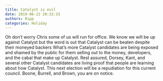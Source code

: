 ```yaml
---
title: Catalyst is evil
date: 2019-06-22 20:32:33
authors: Ripp
categories: Holiday
---
```


 Oh don’t worry Chris some of us will run for office.  We know we will be up against Catalyst but the word is out that Catalyst can be beaten despite their moneyed backers 
What’s more Catalyst candidates are being exposed and shamed by the public for them selling out to the money, developers, and the cabal that make up Catalyst.
Rest assured, Dorsey, Kant, and several other Catalyst candidates are living proof that people are learning about how Catalyst.   This next election will be a repudiation for this current council.   Boone, Burrell, and Brown, you are on notice.